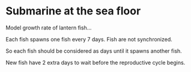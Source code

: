 # Submarine at the sea floor

Model growth rate of lantern fish...

Each fish spawns one fish every 7 days.
Fish are not synchronized.

So each fish should be considered as days until it spawns another fish.

New fish have 2 extra days to wait before the reproductive cycle begins.
